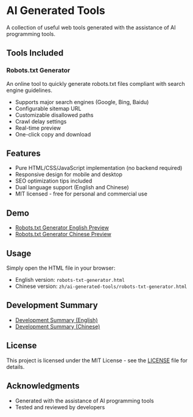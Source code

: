 # AI Generated Tools

A collection of useful web tools generated with the assistance of AI programming tools.

## Tools Included

### Robots.txt Generator
An online tool to quickly generate robots.txt files compliant with search engine guidelines.
- Supports major search engines (Google, Bing, Baidu)
- Configurable sitemap URL
- Customizable disallowed paths
- Crawl delay settings
- Real-time preview
- One-click copy and download

## Features
- Pure HTML/CSS/JavaScript implementation (no backend required)
- Responsive design for mobile and desktop
- SEO optimization tips included
- Dual language support (English and Chinese)
- MIT licensed - free for personal and commercial use

## Demo
- [Robots.txt Generator English Preview](https://sparktoai.com/ai-generated-tools/robots-txt-generator.html)
- [Robots.txt Generator Chinese Preview](https://sparktoai.com/zh/ai-generated-tools/robots-txt-generator.html)

## Usage
Simply open the HTML file in your browser:
- English version: `robots-txt-generator.html`
- Chinese version: `zh/ai-generated-tools/robots-txt-generator.html`

## Development Summary
- [Development Summary (English)](https://sparktoai.com/articles/robots-txt-generator.html)
- [Development Summary (Chinese)](https://sparktoai.com/zh/articles/robots-txt-generator.html)

## License
This project is licensed under the MIT License - see the [LICENSE](LICENSE) file for details.

## Acknowledgments
- Generated with the assistance of AI programming tools
- Tested and reviewed by developers